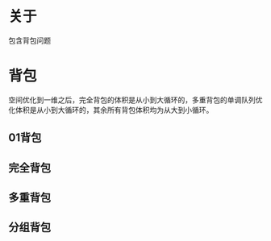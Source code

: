 # 关于

包含背包问题

# 背包

空间优化到一维之后，完全背包的体积是从小到大循环的，多重背包的单调队列优化体积是从小到大循环的，其余所有背包体积均为从大到小循环。

## 01背包

## 完全背包

## 多重背包

## 分组背包